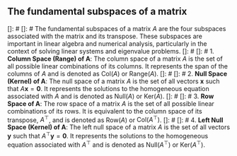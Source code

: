 ## The fundamental subspaces of a matrix

[]: # 
[]: # The fundamental subspaces of a matrix $A$ are the four subspaces associated with the matrix and its transpose. These subspaces are important in linear algebra and numerical analysis, particularly in the context of solving linear systems and eigenvalue problems.
[]: # 
[]: # 1. **Column Space (Range) of A**: The column space of a matrix $A$ is the set of all possible linear combinations of its columns. It represents the span of the columns of $A$ and is denoted as $\text{Col}(A)$ or $\text{Range}(A)$.
[]: # 
[]: # 2. **Null Space (Kernel) of A**: The null space of a matrix $A$ is the set of all vectors $\mathbf{x}$ such that $A\mathbf{x} = \mathbf{0}$. It represents the solutions to the homogeneous equation associated with $A$ and is denoted as $\text{Null}(A)$ or $\text{Ker}(A)$.
[]: # 
[]: # 3. **Row Space of A**: The row space of a matrix $A$ is the set of all possible linear combinations of its rows. It is equivalent to the column space of its transpose, $A^\top$, and is denoted as $\text{Row}(A)$ or $\text{Col}(A^\top)$.
[]: # 
[]: # 4. **Left Null Space (Kernel) of A**: The left null space of a matrix $A$ is the set of all vectors $\mathbf{y}$ such that $A^\top\mathbf{y} = \mathbf{0}$. It represents the solutions to the homogeneous equation associated with $A^\top$ and is denoted as $\text{Null}(A^\top)$ or $\text{Ker}(A^\top)$.
